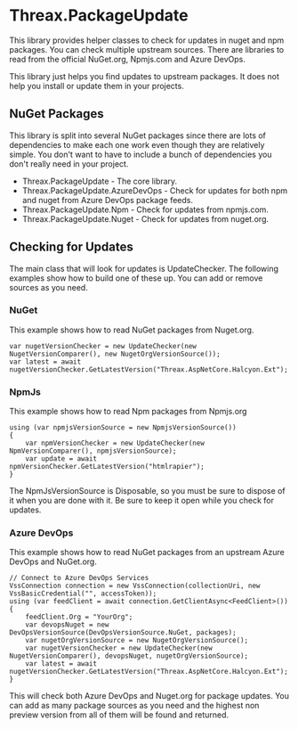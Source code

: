 # Threax.PackageUpdate
This library provides helper classes to check for updates in nuget and npm packages. You can check multiple upstream sources. There are libraries to read from the official NuGet.org, Npmjs.com and Azure DevOps.

This library just helps you find updates to upstream packages. It does not help you install or update them in your projects.

## NuGet Packages
This library is split into several NuGet packages since there are lots of dependencies to make each one work even though they are relatively simple. You don't want to have to include a bunch of dependencies you don't really need in your project.

* Threax.PackageUpdate - The core library.
* Threax.PackageUpdate.AzureDevOps - Check for updates for both npm and nuget from Azure DevOps package feeds.
* Threax.PackageUpdate.Npm - Check for updates from npmjs.com.
* Threax.PackageUpdate.Nuget - Check for updates from nuget.org.

## Checking for Updates
The main class that will look for updates is UpdateChecker. The following examples show how to build one of these up. You can add or remove sources as you need.

### NuGet
This example shows how to read NuGet packages from Nuget.org.
```
var nugetVersionChecker = new UpdateChecker(new NugetVersionComparer(), new NugetOrgVersionSource());
var latest = await nugetVersionChecker.GetLatestVersion("Threax.AspNetCore.Halcyon.Ext");
```

### NpmJs
This example shows how to read Npm packages from Npmjs.org
```
using (var npmjsVersionSource = new NpmjsVersionSource())
{
    var npmVersionChecker = new UpdateChecker(new NpmVersionComparer(), npmjsVersionSource);
    var update = await npmVersionChecker.GetLatestVersion("htmlrapier");
}
```
The NpmJsVersionSource is Disposable, so you must be sure to dispose of it when you are done with it. Be sure to keep it open while you check for updates.

### Azure DevOps
This example shows how to read NuGet packages from an upstream Azure DevOps and NuGet.org.
```
// Connect to Azure DevOps Services
VssConnection connection = new VssConnection(collectionUri, new VssBasicCredential("", accessToken));
using (var feedClient = await connection.GetClientAsync<FeedClient>())
{
    feedClient.Org = "YourOrg";
    var devopsNuget = new DevOpsVersionSource(DevOpsVersionSource.NuGet, packages);
    var nugetOrgVersionSource = new NugetOrgVersionSource();
    var nugetVersionChecker = new UpdateChecker(new NugetVersionComparer(), devopsNuget, nugetOrgVersionSource);
    var latest = await nugetVersionChecker.GetLatestVersion("Threax.AspNetCore.Halcyon.Ext");
}
```
This will check both Azure DevOps and Nuget.org for package updates. You can add as many package sources as you need and the highest non preview version from all of them will be found and returned.